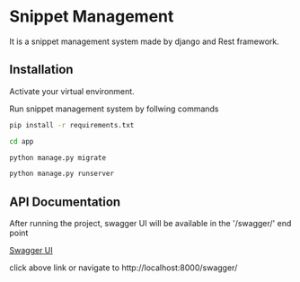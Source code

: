 
# Snippet Management

It is a snippet management system made by django and Rest framework.

## Installation

Activate your virtual environment.

Run snippet management system by follwing commands

```bash
pip install -r requirements.txt
```
```bash
cd app
```
```bash
python manage.py migrate
```
```bash
python manage.py runserver
```

## API Documentation

After running the project, swagger UI will be available in the
'/swagger/' end point

[Swagger UI ](http://localhost:8000/swagger/)

click above link or navigate to http://localhost:8000/swagger/
